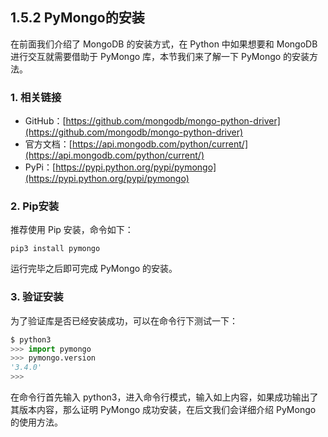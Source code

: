 ## 1.5.2 PyMongo的安装

在前面我们介绍了 MongoDB 的安装方式，在 Python 中如果想要和 MongoDB 进行交互就需要借助于 PyMongo 库，本节我们来了解一下 PyMongo 的安装方法。

### 1. 相关链接

* GitHub：[https://github.com/mongodb/mongo-python-driver](https://github.com/mongodb/mongo-python-driver)
* 官方文档：[https://api.mongodb.com/python/current/](https://api.mongodb.com/python/current/)
* PyPi：[https://pypi.python.org/pypi/pymongo](https://pypi.python.org/pypi/pymongo)

### 2. Pip安装

推荐使用 Pip 安装，命令如下：

```
pip3 install pymongo
```

运行完毕之后即可完成 PyMongo 的安装。

### 3. 验证安装

为了验证库是否已经安装成功，可以在命令行下测试一下：

```python
$ python3
>>> import pymongo
>>> pymongo.version
'3.4.0'
>>> 
```

在命令行首先输入 python3，进入命令行模式，输入如上内容，如果成功输出了其版本内容，那么证明 PyMongo 成功安装，在后文我们会详细介绍 PyMongo 的使用方法。
